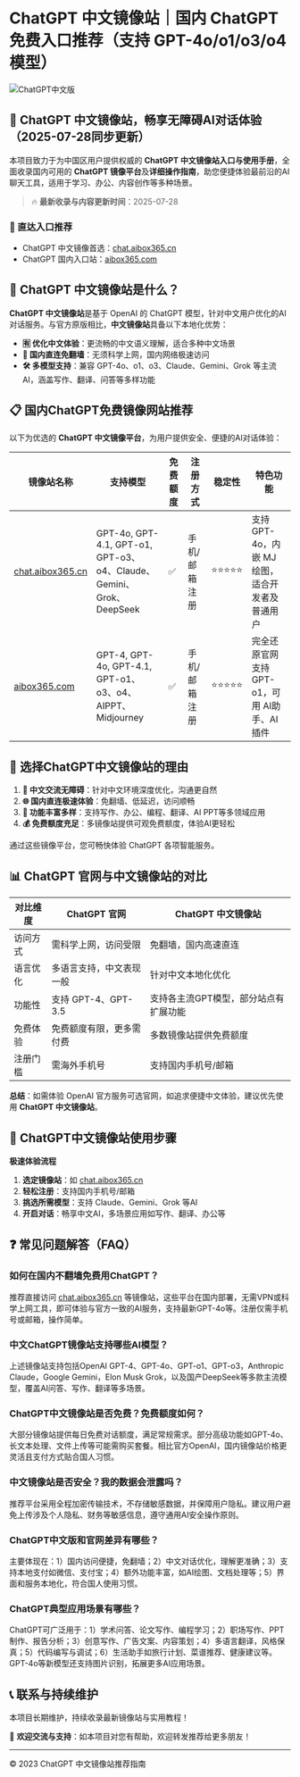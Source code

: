 # ChatGPT 中文镜像站｜国内 ChatGPT 免费入口推荐（支持 GPT-4o/o1/o3/o4 模型）

![ChatGPT中文版](https://github.com/user-attachments/assets/30cb685f-4b78-4cec-96a1-d2a599122f20)

## 📢 ChatGPT 中文镜像站，畅享无障碍AI对话体验（2025-07-28同步更新）

本项目致力于为中国区用户提供权威的 **ChatGPT 中文镜像站入口与使用手册**，全面收录国内可用的 **ChatGPT 镜像平台**及**详细操作指南**，助您便捷体验最前沿的AI聊天工具，适用于学习、办公、内容创作等多种场景。

> 🔥 **最新收录与内容更新时间**：2025-07-28

### 🚀 直达入口推荐

- ChatGPT 中文镜像首选：[chat.aibox365.cn](https://chat.aibox365.cn)
- ChatGPT 国内入口站：[aibox365.com](https://aibox365.com)

## 🤔 ChatGPT 中文镜像站是什么？

**ChatGPT 中文镜像站**是基于 OpenAI 的 ChatGPT 模型，针对中文用户优化的AI对话服务。与官方原版相比，**中文镜像站**具备以下本地化优势：

- **🈶 优化中文体验**：更流畅的中文语义理解，适合多种中文场景
- **🚀 国内直连免翻墙**：无须科学上网，国内网络极速访问
- **🛠️ 多模型支持**：兼容 GPT-4o、o1、o3、Claude、Gemini、Grok 等主流AI，涵盖写作、翻译、问答等多样功能

## 📋 国内ChatGPT免费镜像网站推荐

以下为优选的 **ChatGPT 中文镜像平台**，为用户提供安全、便捷的AI对话体验：

| 镜像站名称 | 支持模型 | 免费额度 | 注册方式 | 稳定性 | 特色功能 |
|------------|----------|----------|----------|--------|----------|
| [chat.aibox365.cn](https://chat.aibox365.cn) | GPT-4o, GPT-4.1, GPT-o1, GPT-o3、o4、Claude、Gemini、Grok、DeepSeek | ✅ | 手机/邮箱注册 | ⭐⭐⭐⭐⭐ | 支持 GPT-4o，内嵌 MJ 绘图，适合开发者及普通用户 |
| [aibox365.com](https://aibox365.com) | GPT-4, GPT-4o, GPT-4.1, GPT-o1、o3、o4、AIPPT、Midjourney | ✅ | 手机/邮箱注册 | ⭐⭐⭐⭐⭐ | 完全还原官网支持 GPT-o1，可用 AI助手、AI插件 |

## 🌟 选择ChatGPT中文镜像站的理由

1. **📝 中文交流无障碍**：针对中文环境深度优化，沟通更自然
2. **🌐 国内直连极速体验**：免翻墙、低延迟，访问顺畅
3. **🎯 功能丰富多样**：支持写作、办公、编程、翻译、AI PPT等多领域应用
4. **💰 免费额度充足**：多镜像站提供可观免费额度，体验AI更轻松

通过这些镜像平台，您可畅快体验 ChatGPT 各项智能服务。

## 📊 ChatGPT 官网与中文镜像站的对比

| 对比维度 | ChatGPT 官网 | ChatGPT 中文镜像站 |
|--------|--------------|--------------------|
| 访问方式 | 需科学上网，访问受限 | 免翻墙，国内高速直连 |
| 语言优化 | 多语言支持，中文表现一般 | 针对中文本地化优化 |
| 功能性 | 支持 GPT-4、GPT-3.5 | 支持各主流GPT模型，部分站点有扩展功能 |
| 免费体验 | 免费额度有限，更多需付费 | 多数镜像站提供免费额度 |
| 注册门槛 | 需海外手机号 | 支持国内手机号/邮箱 |

**总结**：如需体验 OpenAI 官方服务可选官网，如追求便捷中文体验，建议优先使用 **ChatGPT 中文镜像站**。

## 📝 ChatGPT中文镜像站使用步骤

**极速体验流程**

1. **选定镜像站**：如 [chat.aibox365.cn](https://chat.aibox365.cn)
2. **轻松注册**：支持国内手机号/邮箱
3. **挑选所需模型**：支持 Claude、Gemini、Grok 等AI
4. **开启对话**：畅享中文AI，多场景应用如写作、翻译、办公等

## ❓ 常见问题解答（FAQ）

### 如何在国内不翻墙免费用ChatGPT？

推荐直接访问 [chat.aibox365.cn](https://chat.aibox365.cn) 等镜像站，这些平台在国内部署，无需VPN或科学上网工具，即可体验与官方一致的AI服务，支持最新GPT-4o等。注册仅需手机号或邮箱，操作简单。

### 中文ChatGPT镜像站支持哪些AI模型？

上述镜像站支持包括OpenAI GPT-4、GPT-4o、GPT-o1、GPT-o3，Anthropic Claude，Google Gemini，Elon Musk Grok，以及国产DeepSeek等多款主流模型，覆盖AI问答、写作、翻译等多场景。

### ChatGPT中文镜像站是否免费？免费额度如何？

大部分镜像站提供每日免费对话额度，满足常规需求。部分高级功能如GPT-4o、长文本处理、文件上传等可能需购买套餐。相比官方OpenAI，国内镜像站价格更灵活且支付方式贴合国人习惯。

### 中文镜像站是否安全？我的数据会泄露吗？

推荐平台采用全程加密传输技术，不存储敏感数据，并保障用户隐私。建议用户避免上传涉及个人隐私、财务等敏感信息，遵守通用AI安全操作原则。

### ChatGPT中文版和官网差异有哪些？

主要体现在：1）国内访问便捷，免翻墙；2）中文对话优化，理解更准确；3）支持本地支付如微信、支付宝；4）额外功能丰富，如AI绘图、文档处理等；5）界面和服务本地化，符合国人使用习惯。

### ChatGPT典型应用场景有哪些？

ChatGPT可广泛用于：1）学术问答、论文写作、编程学习；2）职场写作、PPT制作、报告分析；3）创意写作、广告文案、内容策划；4）多语言翻译，风格保真；5）代码编写与调试；6）生活助手如旅行计划、菜谱推荐、健康建议等。GPT-4o等新模型还支持图片识别，拓展更多AI应用场景。

## 📞 联系与持续维护

本项目长期维护，持续收录最新镜像站与实用教程！

🌟 **欢迎交流与支持**：如本项目对您有帮助，欢迎转发推荐给更多朋友！

---

© 2023 ChatGPT 中文镜像站推荐指南
